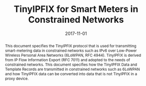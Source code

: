 ---
title: TinyIPFIX for Smart Meters in Constrained Networks
authors:
  - C. Schmitt
  - B. Stiller
  - B. Trammell
publication: ISE Request for Comments 8272
publication_short: RFC 8272
date: 2017-11-01
image: 
image_preview: 
math: false
selected: false

abstract: > 
  This document specifies the TinyIPFIX protocol that is used for
   transmitting smart-metering data in constrained networks such as IPv6
   over Low-Power Wireless Personal Area Networks (6LoWPAN, RFC 4944).
   TinyIPFIX is derived from IP Flow Information Export (RFC 7011) and
   adopted to the needs of constrained networks.  This document
   specifies how the TinyIPFIX Data and Template Records are transmitted
   in constrained networks such as 6LoWPAN and how TinyIPFIX data can be
   converted into data that is not TinyIPFIX in a proxy device.

url_pdf: http://tools.ietf.org/pdf/rfc8272
url_custom:
    -
        name: IETF
        url: http://datatracker.ietf.org/doc/rfc8272
---